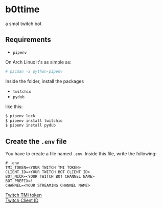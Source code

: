 # b0ttime
a smol twitch bot

## Requirements

* `pipenv`

On Arch Linux it's as simple as:     
```bash
# pacman -S python-pipenv
```

Inside the folder, install the packages

* `twitchio`
* `pydub`

like this:
```bash
$ pipenv lock
$ pipenv install twitchio
$ pipenv install pydub
``` 

## Create the `.env` file

You have to create a file named `.env`. Inside this file, write the following:
```env
# .env
TMI_TOKEN=<YOUR TWITCH TMI TOKEN>
CLIENT_ID=<YOUR TWITCH BOT CLIENT ID>
BOT_NICK=<YOUR TWITCH BOT CHANNEL NAME>
BOT_PREFIX=!
CHANNEL=<YOUR STREAMING CHANNEL NAME>
```

[Twitch TMI token](https://twitchapps.com/tmi/)    
[Twitch Client ID](https://dev.twitch.tv/console/apps/create)
